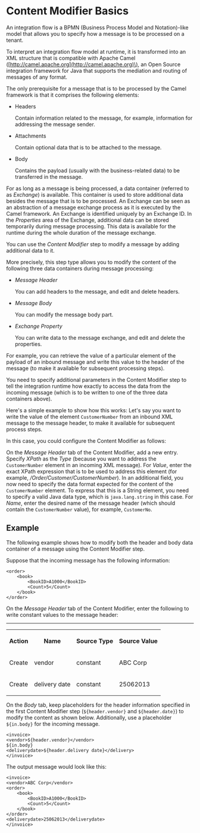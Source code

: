 <!-- loiob0576a824cdf46868fcc70fd9e697f16 -->

# Content Modifier Basics



An integration flow is a BPMN \(Business Process Model and Notation\)-like model that allows you to specify how a message is to be processed on a tenant.

To interpret an integration flow model at runtime, it is transformed into an XML structure that is compatible with Apache Camel \([http://camel.apache.org](http://camel.apache.org)\), an Open Source integration framework for Java that supports the mediation and routing of messages of any format.

The only prerequisite for a message that is to be processed by the Camel framework is that it comprises the following elements:

-   Headers

    Contain information related to the message, for example, information for addressing the message sender.

-   Attachments

    Contain optional data that is to be attached to the message.

-   Body

    Contains the payload \(usually with the business-related data\) to be transferred in the message.


For as long as a message is being processed, a data container \(referred to as *Exchange*\) is available. This container is used to store additional data besides the message that is to be processed. An Exchange can be seen as an abstraction of a message exchange process as it is executed by the Camel framework. An Exchange is identified uniquely by an Exchange ID. In the *Properties* area of the Exchange, additional data can be stored temporarily during message processing. This data is available for the runtime during the whole duration of the message exchange.

You can use the *Content Modifier* step to modify a message by adding additional data to it.

More precisely, this step type allows you to modify the content of the following three data containers during message processing:

-   *Message Header*

    You can add headers to the message, and edit and delete headers.

-   *Message Body*

    You can modify the message body part.

-   *Exchange Property*

    You can write data to the message exchange, and edit and delete the properties.


For example, you can retrieve the value of a particular element of the payload of an inbound message and write this value to the header of the message \(to make it available for subsequent processing steps\).

You need to specify additional parameters in the Content Modifier step to tell the integration runtime how exactly to access the data from the incoming message \(which is to be written to one of the three data containers above\).

Here's a simple example to show how this works: Let's say you want to write the value of the element `CustomerNumber` from an inbound XML message to the message header, to make it available for subsequent process steps.

In this case, you could configure the Content Modifier as follows:

On the *Message Header* tab of the Content Modifier, add a new entry. Specify *XPath* as the *Type* \(because you want to address the `CustomerNumber` element in an incoming XML message\). For *Value*, enter the exact XPath expression that is to be used to address this element \(for example, */Order/Customer/CustomerNumber*\). In an additional field, you now need to specify the data format expected for the content of the `CustomerNumber` element. To express that this is a String element, you need to specify a valid Java data type, which is `java.lang.string` in this case. For *Name*, enter the desired name of the message header \(which should contain the `CustomerNumber` value\), for example, `CustomerNo`.



<a name="loiob0576a824cdf46868fcc70fd9e697f16__section_dbs_hzq_b1c"/>

## Example

The following example shows how to modify both the header and body data container of a message using the Content Modifier step.

Suppose that the incoming message has the following information:

```
<order>
	<book>
		<BookID>A1000</BookID>
		<Count>5</Count>
	</book>
</order>

```

On the *Message Header* tab of the Content Modifier, enter the following to write constant values to the message header:

****


<table>
<tr>
<th valign="top">

Action

</th>
<th valign="top">

Name

</th>
<th valign="top">

Source Type

</th>
<th valign="top">

Source Value

</th>
</tr>
<tr>
<td valign="top">

Create

</td>
<td valign="top">

vendor

</td>
<td valign="top">

constant

</td>
<td valign="top">

ABC Corp

</td>
</tr>
<tr>
<td valign="top">

Create

</td>
<td valign="top">

delivery date

</td>
<td valign="top">

constant

</td>
<td valign="top">

25062013

</td>
</tr>
</table>

On the *Body* tab, keep placeholders for the header information specified in the first Content Modifier step \(`${header.vendor}` and `${header.date}`\) to modify the content as shown below. Additionally, use a placeholder `${in.body}` for the incoming message.

```
<invoice>
<vendor>${header.vendor}</vendor>
${in.body}
<deliverydate>${header.delivery date}</delivery>
</invoice>

```

The output message would look like this:

```
<invoice>
<vendor>ABC Corp</vendor>
<order>
	<book>
		<BookID>A1000</BookID>
		<Count>5</Count>
	</book>
</order>
<deliverydate>25062013</deliverydate>
</invoice>

```

